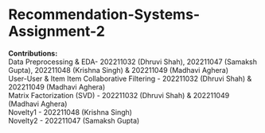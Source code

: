 # Recommendation-Systems-Assignment-2
<b>Contributions:</b>
<br>Data Preprocessing & EDA- 202211032 (Dhruvi Shah), 202211047 (Samaksh Gupta), 202211048 (Krishna Singh) & 202211049 (Madhavi Aghera)
<br>User-User & Item Item Collaborative Filtering - 202211032 (Dhruvi Shah) & 202211049 (Madhavi Aghera)
<br>Matrix Factorization (SVD) - 202211032 (Dhruvi Shah) & 202211049 (Madhavi Aghera)
<br> Novelty1 - 202211048 (Krishna Singh)
<br> Novelty2 - 202211047 (Samaksh Gupta)

